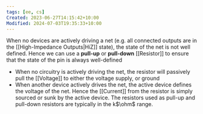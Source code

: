 ```yaml
---
tags: [ee, cs]
Created: 2023-06-27T14:15:42+10:00
Modified: 2024-07-03T19:35:33+10:00
---
```

When no devices are actively driving a net (e.g. all connected outputs are in the [[High-Impedance Outputs|HiZ]] state), the state of the net is not well defined. Hence we can use a **pull-up** or **pull-down** [[Resistor]] to ensure that the state of the pin is always well-defined

- When no circuitry is actively driving the net, the resistor will passively pull the [[Voltage]] to either the voltage supply, or ground
- When another device actively drives the net, the active device defines the voltage of the net. Hence the [[Current]] from the resistor is simply sourced or sunk by the active device.
The resistors used as pull-up and pull-down resistors are typically in the k$\ohm$ range.

